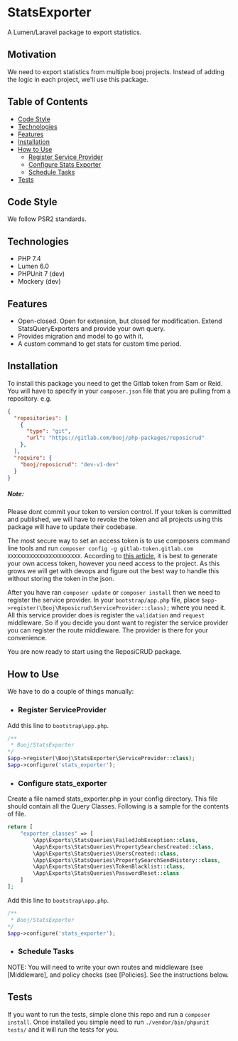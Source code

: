 # StatsExporter
A Lumen/Laravel package to export statistics.


## Motivation
We need to export statistics from multiple booj projects. Instead of adding the logic in each project, we'll use this package.

## Table of Contents
- [Code Style](#code-style)
- [Technologies](#technologies)
- [Features](#features)
- [Installation](#installation)
- [How to Use](#how-to-use)
    - [Register Service Provider](#register-serviceProvider)
    - [Configure Stats Exporter](#configure-stats_exporter)
    - [Schedule Tasks](#schedule-tasks)
- [Tests](#tests)

## Code Style
We follow PSR2 standards.

## Technologies
- PHP 7.4
- Lumen 6.0
- PHPUnit 7 (dev)
- Mockery (dev)

## Features
- Open-closed. Open for extension, but closed for modification. Extend StatsQueryExporters and provide your own query.
- Provides migration and model to go with it.
- A custom command to get stats for custom time period.

## Installation

To install this package you need to get the Gitlab token from Sam or Reid. You will have to specify in your `composer.json` file that you are pulling from a repository. e.g.
```json
{
  "repositories": [
    {
      "type": "git",
      "url": "https://gitlab.com/booj/php-packages/reposicrud"
    },
  ],
  "require": {
    "booj/reposicrud": "dev-v1-dev"
  }
}
```
##### Note:
Please dont commit your token to version control. If your token is committed and published, we will have to revoke the token and all projects using this package will have to update their codebase.

The most secure way to set an access token is to use composers command line tools and run `composer config -g gitlab-token.gitlab.com XXXXXXXXXXXXXXXXXXXXXXX`. According to [this article](https://www.previousnext.com.au/blog/managing-composer-github-access-personal-access-tokens), it is best to generate your own access token, however you need access to the project. As this grows we will get with devops and figure out the best way to handle this without storing the token in the json.

After you have ran `composer update` or `composer install` then we need to register the service provider. In your `bootstrap/app.php` file, place `$app->register(\Booj\Reposicrud\ServiceProvider::class);` where you need it. All this service provider does is register the `validation` and `request` middleware. So if you decide you dont want to register the service provider you can register the route middleware. The provider is there for your convenience.

You are now ready to start using the ReposiCRUD package.

## How to Use

We have to do a couple of things manually:
* ### Register ServiceProvider

Add this line to `bootstrap\app.php`. 
```php
/**
 * Booj/StatsExporter
*/
$app->register(\Booj\StatsExporter\ServiceProvider::class);
$app->configure('stats_exporter');

```
* ### Configure stats_exporter

Create a file named stats_exporter.php in your config directory. This file should contain all the Query Classes.
Following is a sample for the contents of file.
```php
return [
    "exporter_classes" => [
        \App\Exports\StatsQueries\FailedJobException::class,
        \App\Exports\StatsQueries\PropertySearchesCreated::class,
        \App\Exports\StatsQueries\UsersCreated::class,
        \App\Exports\StatsQueries\PropertySearchSendHistory::class,
        \App\Exports\StatsQueries\TokenBlacklist::class,
        \App\Exports\StatsQueries\PasswordReset::class
    ]
];
``` 
Add this line to `bootstrap\app.php`. 
```php
/**
 * Booj/StatsExporter
*/
$app->configure('stats_exporter');

```
* ### Schedule Tasks


NOTE: You will need to write your own routes and middleware (see [Middleware], and policy checks (see [Policies]. See the instructions below. 

## Tests

If you want to run the tests, simple clone this repo and run a `composer install`.
Once installed you simple need to run `./vendor/bin/phpunit tests/` and it will run the tests for you.
